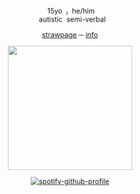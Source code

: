 <div align="center"> 

</div> <div align="center">   ‎ ‎15yo‎‎ ‎  ₎‎‎ ‎  he/him
</div> <div align="center"> ‎ ‎ ‎  ‎  ‎ ‎ autistic‎ ‎ semi-verbal
⠀

[strawpage](https://famiine.straw.page) ─  [info](https://rentry.co/ptiley)  

<img src="https://i.pinimg.com/736x/73/70/ea/7370ea9f31c7cbd5e15bbbfe199ea2f7.jpg" width="250" height="250">

[![spotify-github-profile](https://spotify-github-profile.kittinanx.com/api/view?uid=31wdgvnd3rmqnhvxwbggp2pyiqwu&cover_image=false&theme=natemoo-re&show_offline=true&background_color=121212&interchange=false&bar_color=7ec17b&bar_color_cover=false)](https://github.com/kittinan/spotify-github-profile)
